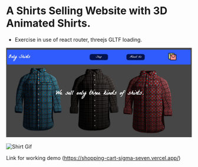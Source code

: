 # A Shirts Selling Website with 3D Animated Shirts. 
- Exercise in use of react router, threejs GLTF loading.

<img src='./OnlyShirts.JPG' alt='Website Screenshot'/>

![Shirt Gif](https://github.com/rediscovercoding/ShoppingCart/blob/824a39cce86c97f89272f93b5f7db8c64e675c6c/shirtCaptureGif.gif)

Link for working demo
(https://shopping-cart-sigma-seven.vercel.app/)
